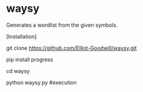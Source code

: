 # waysy
Generates a wordlist from the given symbols.

[Installation]

git clone https://github.com/Elliot-Goodwill/waysy.git

pip install progress

cd waysy

python waysy.py #execution



